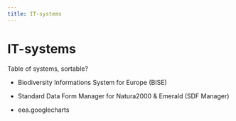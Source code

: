 ```yaml
---
title: IT-systems
---
```


# IT-systems

Table of systems, sortable?

* Biodiversity Informations System for Europe (BISE)
* Standard Data Form Manager for Natura2000 & Emerald (SDF Manager)

* eea.googlecharts
